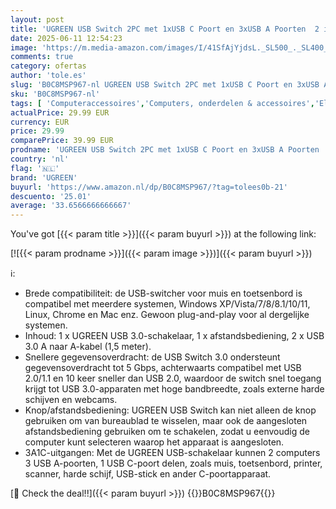 ```yaml
---
layout: post
title: 'UGREEN USB Switch 2PC met 1xUSB C Poort en 3xUSB A Poorten  2 in 4 uit USB 3.0 switcher aluminium behuizing met desktopcontroller 2 USB A auf A Kabeln'
date: 2025-06-11 12:54:23
image: 'https://m.media-amazon.com/images/I/41SfAjYjdsL._SL500_._SL400_.jpg'
comments: true
category: ofertas
author: 'tole.es'
slug: 'B0C8MSP967-nl UGREEN USB Switch 2PC met 1xUSB C Poort en 3xUSB A Poorten...'
sku: 'B0C8MSP967-nl'
tags: [ 'Computeraccessoires','Computers, onderdelen & accessoires','Elektronica','USB-hubs','ugreen','🇳🇱', ]
actualPrice: 29.99 EUR
currency: EUR
price: 29.99
comparePrice: 39.99 EUR
prodname: 'UGREEN USB Switch 2PC met 1xUSB C Poort en 3xUSB A Poorten  2 in 4 uit USB 3.0 switcher aluminium behuizing met desktopcontroller 2 USB A auf A Kabeln'
country: 'nl'
flag: '🇳🇱'
brand: 'UGREEN'
buyurl: 'https://www.amazon.nl/dp/B0C8MSP967/?tag=tolees0b-21'
descuento: '25.01'
average: '33.6566666666667'
---
```


You've got [{{< param title >}}]({{< param buyurl >}}) at the following link:

[![{{< param prodname >}}]({{< param image >}})]({{< param buyurl >}})

ℹ️:

- Brede compatibiliteit: de USB-switcher voor muis en toetsenbord is compatibel met meerdere systemen, Windows XP/Vista/7/8/8.1/10/11, Linux, Chrome en Mac enz. Gewoon plug-and-play voor al dergelijke systemen.
- Inhoud: 1 x UGREEN USB 3.0-schakelaar, 1 x afstandsbediening, 2 x USB 3.0 A naar A-kabel (1,5 meter).
- Snellere gegevensoverdracht: de USB Switch 3.0 ondersteunt gegevensoverdracht tot 5 Gbps, achterwaarts compatibel met USB 2.0/1.1 en 10 keer sneller dan USB 2.0, waardoor de switch snel toegang krijgt tot USB 3.0-apparaten met hoge bandbreedte, zoals externe harde schijven en webcams.
- Knop/afstandsbediening: UGREEN USB Switch kan niet alleen de knop gebruiken om van bureaublad te wisselen, maar ook de aangesloten afstandsbediening gebruiken om te schakelen, zodat u eenvoudig de computer kunt selecteren waarop het apparaat is aangesloten.
- 3A1C-uitgangen: Met de UGREEN USB-schakelaar kunnen 2 computers 3 USB A-poorten, 1 USB C-poort delen, zoals muis, toetsenbord, printer, scanner, harde schijf, USB-stick en ander C-poortapparaat.

[🛒 Check the deal!!]({{< param buyurl >}})
{{<world>}}B0C8MSP967{{</world>}}
